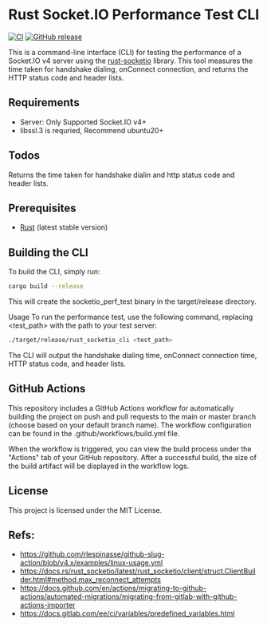 # Rust Socket.IO Performance Test CLI 

[![CI](https://github.com/qkgo/sio-cli/actions/workflows/build.yml/badge.svg)](https://github.com/qkgo/sio-cli/actions)
[![GitHub release](https://img.shields.io/github/v/release/qkgo/sio-cli?include_prereleases)](https://github.com/qkgo/sio-cli/releases/latest)

This is a command-line interface (CLI) for testing the performance of a Socket.IO v4 server using the [rust-socketio](https://github.com/1c3t3a/rust-socketio) library. This tool measures the time taken for handshake dialing, onConnect connection, and returns the HTTP status code and header lists.
 
## Requirements
- Server: Only Supported Socket.IO v4+
- libssl.3 is requried, Recommend ubuntu20+

## Todos
Returns the time taken for handshake dialin and http status code and header lists.

## Prerequisites

- [Rust](https://www.rust-lang.org/tools/install) (latest stable version)

## Building the CLI

To build the CLI, simply run:

```sh
cargo build --release
```
This will create the socketio_perf_test binary in the target/release directory.

Usage
To run the performance test, use the following command, replacing <test_path> with the path to your test server:

```sh
./target/release/rust_socketio_cli <test_path>
```
The CLI will output the handshake dialing time, onConnect connection time, HTTP status code, and header lists.

## GitHub Actions
This repository includes a GitHub Actions workflow for automatically building the project on push and pull requests to the main or master branch (choose based on your default branch name). The workflow configuration can be found in the .github/workflows/build.yml file.

When the workflow is triggered, you can view the build process under the "Actions" tab of your GitHub repository. After a successful build, the size of the build artifact will be displayed in the workflow logs.

## License
This project is licensed under the MIT License.

## Refs:
- https://github.com/rlespinasse/github-slug-action/blob/v4.x/examples/linux-usage.yml
- https://docs.rs/rust_socketio/latest/rust_socketio/client/struct.ClientBuilder.html#method.max_reconnect_attempts
- https://docs.github.com/en/actions/migrating-to-github-actions/automated-migrations/migrating-from-gitlab-with-github-actions-importer
- https://docs.gitlab.com/ee/ci/variables/predefined_variables.html